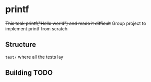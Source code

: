 # printf
~~This took printf("Hello world") and made it difficult~~
Group project to implement printf from scratch
## Structure
`test/` where all the tests lay

## Building **TODO**
